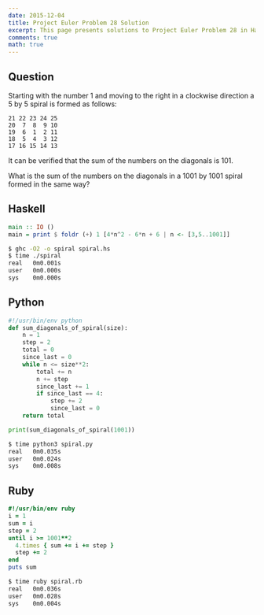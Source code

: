 ```yaml
---
date: 2015-12-04
title: Project Euler Problem 28 Solution
excerpt: This page presents solutions to Project Euler Problem 28 in Haskell, Python and Ruby.
comments: true
math: true
---
```



## Question

Starting with the number 1 and moving to the 
right in a clockwise direction a 5 by 5 spiral 
is formed as follows:

    21 22 23 24 25
    20  7  8  9 10
    19  6  1  2 11
    18  5  4  3 12
    17 16 15 14 13

It can be verified that the sum of the numbers 
on the diagonals is 101.

What is the sum of the numbers on the diagonals 
in a 1001 by 1001 spiral formed in the same way?






## Haskell

```haskell
main :: IO ()
main = print $ foldr (+) 1 [4*n^2 - 6*n + 6 | n <- [3,5..1001]]
```


```bash
$ ghc -O2 -o spiral spiral.hs
$ time ./spiral
real   0m0.001s
user   0m0.000s
sys    0m0.000s
```



## Python

```python
#!/usr/bin/env python
def sum_diagonals_of_spiral(size):
    n = 1
    step = 2
    total = 0
    since_last = 0
    while n <= size**2:
        total += n
        n += step
        since_last += 1
        if since_last == 4:
            step += 2
            since_last = 0
    return total

print(sum_diagonals_of_spiral(1001))
```


```bash
$ time python3 spiral.py
real   0m0.035s
user   0m0.024s
sys    0m0.008s
```



## Ruby

```ruby
#!/usr/bin/env ruby
i = 1
sum = i
step = 2
until i >= 1001**2
  4.times { sum += i += step }
  step += 2
end
puts sum
```


```bash
$ time ruby spiral.rb
real   0m0.036s
user   0m0.028s
sys    0m0.004s
```


